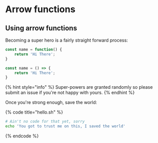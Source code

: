 # Arrow functions

## Using arrow functions

Becoming a super hero is a fairly straight forward process:

```javascript
const name = function() {
    return 'Hi There';
}

const name = () => {
    return 'Hi There';
}

```

{% hint style="info" %}
 Super-powers are granted randomly so please submit an issue if you're not happy with yours.
{% endhint %}

Once you're strong enough, save the world:

{% code title="hello.sh" %}
```bash
# Ain't no code for that yet, sorry
echo 'You got to trust me on this, I saved the world'
```
{% endcode %}



